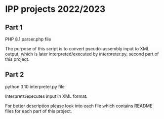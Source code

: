 # IPP projects 2022/2023

## Part 1
PHP 8.1
parser.php file

The purpose of this script is to convert pseudo-assembly input to XML output, which is later interpreted/executed by interpreter.py, second part of this project.

## Part 2
python 3.10
interpreter.py file

Interprets/executes input in XML format.

For better description please look into each file which contains README files for each part of this project.